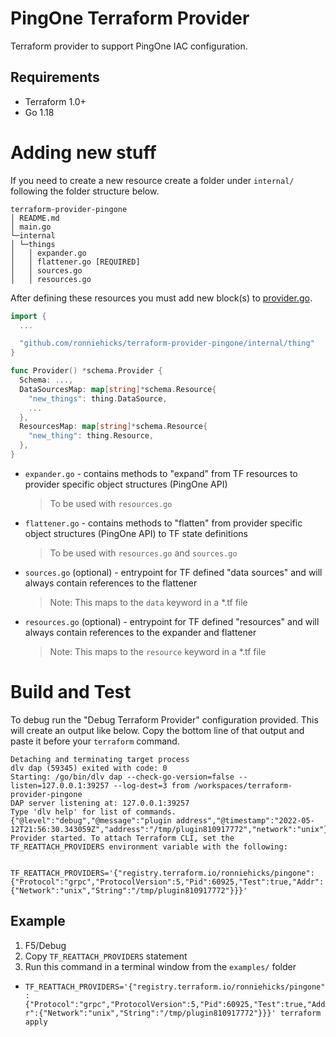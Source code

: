 # PingOne Terraform Provider

Terraform provider to support PingOne IAC configuration.

## Requirements

- Terraform 1.0+
- Go 1.18

# Adding new stuff

If you need to create a new resource create a folder under `internal/` following the folder structure below.

```
terraform-provider-pingone
│ README.md
│ main.go
└─internal
│ └─things
│   │ expander.go
│   │ flattener.go [REQUIRED]
│   │ sources.go
│   │ resources.go
```

After defining these resources you must add new block(s) to [provider.go](internal/provider/provider.go).

```go
import {
  ...

  "github.com/ronniehicks/terraform-provider-pingone/internal/thing"
}

func Provider() *schema.Provider {
  Schema: ...,
  DataSourcesMap: map[string]*schema.Resource{
    "new_things": thing.DataSource,
    ...
  },
  ResourcesMap: map[string]*schema.Resource{
    "new_thing": thing.Resource,
  },
}
```

- `expander.go` - contains methods to "expand" from TF resources to provider specific object structures (PingOne API)
  > To be used with `resources.go`
- `flattener.go` - contains methods to "flatten" from provider specific object structures (PingOne API) to TF state definitions
  > To be used with `resources.go` and `sources.go`
- `sources.go` (optional) - entrypoint for TF defined "data sources" and will always contain references to the flattener
  > Note: This maps to the `data` keyword in a \*.tf file
- `resources.go` (optional) - entrypoint for TF defined "resources" and will always contain references to the expander and flattener
  > Note: This maps to the `resource` keyword in a \*.tf file

# Build and Test

To debug run the "Debug Terraform Provider" configuration provided. This will create an output like below. Copy the bottom line of that output and paste it before your `terraform` command.

```shell
Detaching and terminating target process
dlv dap (59345) exited with code: 0
Starting: /go/bin/dlv dap --check-go-version=false --listen=127.0.0.1:39257 --log-dest=3 from /workspaces/terraform-provider-pingone
DAP server listening at: 127.0.0.1:39257
Type 'dlv help' for list of commands.
{"@level":"debug","@message":"plugin address","@timestamp":"2022-05-12T21:56:30.343059Z","address":"/tmp/plugin810917772","network":"unix"}
Provider started. To attach Terraform CLI, set the TF_REATTACH_PROVIDERS environment variable with the following:

	TF_REATTACH_PROVIDERS='{"registry.terraform.io/ronniehicks/pingone":{"Protocol":"grpc","ProtocolVersion":5,"Pid":60925,"Test":true,"Addr":{"Network":"unix","String":"/tmp/plugin810917772"}}}'

```

## Example

1. F5/Debug
2. Copy `TF_REATTACH_PROVIDERS` statement
3. Run this command in a terminal window from the `examples/` folder

- `TF_REATTACH_PROVIDERS='{"registry.terraform.io/ronniehicks/pingone":{"Protocol":"grpc","ProtocolVersion":5,"Pid":60925,"Test":true,"Addr":{"Network":"unix","String":"/tmp/plugin810917772"}}}' terraform apply`
